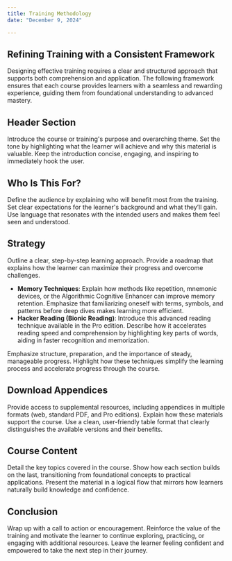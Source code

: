 ```yaml
---
title: Training Methodology
date: "December 9, 2024"

---
```


<!-- # Crafting Star Underscore's Training Methodology -->

## Refining Training with a Consistent Framework

Designing effective training requires a clear and structured approach that supports both comprehension and application. The following framework ensures that each course provides learners with a seamless and rewarding experience, guiding them from foundational understanding to advanced mastery.

## Header Section

Introduce the course or training's purpose and overarching theme. Set the tone by highlighting what the learner will achieve and why this material is valuable. Keep the introduction concise, engaging, and inspiring to immediately hook the user.

## Who Is This For?

Define the audience by explaining who will benefit most from the training. Set clear expectations for the learner's background and what they’ll gain. Use language that resonates with the intended users and makes them feel seen and understood.

## Strategy

Outline a clear, step-by-step learning approach. Provide a roadmap that explains how the learner can maximize their progress and overcome challenges.

- **Memory Techniques**: Explain how methods like repetition, mnemonic devices, or the Algorithmic Cognitive Enhancer can improve memory retention. Emphasize that familiarizing oneself with terms, symbols, and patterns before deep dives makes learning more efficient.
- **Hacker Reading (Bionic Reading)**: Introduce this advanced reading technique available in the Pro edition. Describe how it accelerates reading speed and comprehension by highlighting key parts of words, aiding in faster recognition and memorization.

Emphasize structure, preparation, and the importance of steady, manageable progress. Highlight how these techniques simplify the learning process and accelerate progress through the course.

## Download Appendices

Provide access to supplemental resources, including appendices in multiple formats (web, standard PDF, and Pro editions). Explain how these materials support the course. Use a clean, user-friendly table format that clearly distinguishes the available versions and their benefits.

## Course Content

Detail the key topics covered in the course. Show how each section builds on the last, transitioning from foundational concepts to practical applications. Present the material in a logical flow that mirrors how learners naturally build knowledge and confidence.

## Conclusion

Wrap up with a call to action or encouragement. Reinforce the value of the training and motivate the learner to continue exploring, practicing, or engaging with additional resources. Leave the learner feeling confident and empowered to take the next step in their journey.
